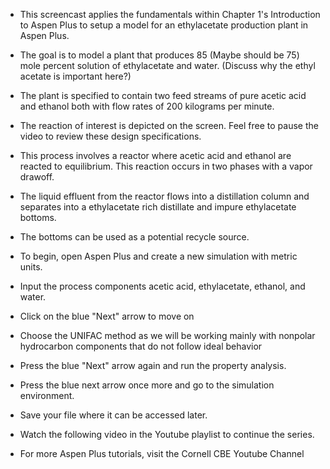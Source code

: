 - This screencast applies the fundamentals within Chapter 1's Introduction to Aspen Plus to setup a model for an ethylacetate production plant in Aspen Plus.

- The goal is to model a plant that produces 85 (Maybe should be 75) mole percent solution of ethylacetate and water. (Discuss why the ethyl acetate is important here?)

- The plant is specified to contain two feed streams of pure acetic acid and ethanol both with flow rates of 200 kilograms per minute.  

- The reaction of interest is depicted on the screen. Feel free to pause the video to review these design specifications. 

- This process involves a reactor where acetic acid and ethanol are reacted to equilibrium. This reaction occurs in two phases with a vapor drawoff.


- The liquid effluent from the reactor flows into a distillation column and separates into a ethylacetate rich distillate and impure ethylacetate bottoms.

- The bottoms can be used as a potential recycle source. 

- To begin, open Aspen Plus and create a
new simulation with metric units. 

- Input the process components acetic acid, ethylacetate, ethanol, and water.

- Click on the blue "Next" arrow to move on

- Choose the UNIFAC method as we will
be working mainly with nonpolar
hydrocarbon components that do not
follow ideal behavior 

- Press the blue "Next" arrow again and run the property
analysis.

- Press the blue next arrow once more and go to the simulation
environment.

- Save your file where it can be accessed later.

- Watch the following video in the Youtube playlist to continue the series.

- For more Aspen Plus tutorials, visit the Cornell CBE Youtube Channel